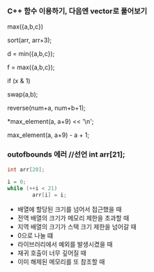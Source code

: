 ### C++ 함수 이용하기, 다음엔 vector로 풀어보기
max({a,b,c})

sort(arr, arr+3);

d = min({a,b,c});

f = max({a,b,c});

if (x & 1) 

swap(a,b);

reverse(num+a, num+b+1);

*max_element(a, a+9) << '\n';

max_element(a, a+9) - a + 1;



### outofbounds 에러 //선언 int arr[21];
```c
int arr[20];

i = 0;
while (++i < 21)
        arr[i] = i;
```
- 배열에 할당된 크기를 넘어서 접근했을 때
- 전역 배열의 크기가 메모리 제한을 초과할 때
- 지역 배열의 크기가 스택 크기 제한을 넘어갈 때
- 0으로 나눌 떄
- 라이브러리에서 예외를 발생시켰을 때
- 재귀 호출이 너무 깊어질 때
- 이미 해제된 메모리를 또 참조할 때
